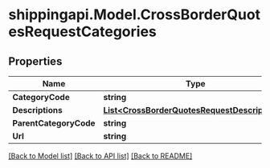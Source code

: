 
# shippingapi.Model.CrossBorderQuotesRequestCategories

## Properties

Name | Type | Description | Notes
------------ | ------------- | ------------- | -------------
**CategoryCode** | **string** |  | [optional] 
**Descriptions** | [**List&lt;CrossBorderQuotesRequestDescriptions&gt;**](CrossBorderQuotesRequestDescriptions.md) |  | [optional] 
**ParentCategoryCode** | **string** |  | [optional] 
**Url** | **string** |  | [optional] 

[[Back to Model list]](../README.md#documentation-for-models)
[[Back to API list]](../README.md#documentation-for-api-endpoints)
[[Back to README]](../README.md)

